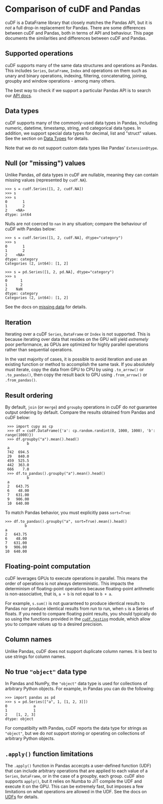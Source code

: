 # Comparison of cuDF and Pandas

cuDF is a DataFrame library that closely matches the Pandas API, but
it is *not* a full drop-in replacement for Pandas.  There are some
differences between cuDF and Pandas, both in terms of API and
behaviour.  This page documents the similarities and differences
between cuDF and Pandas.

## Supported operations

cuDF supports many of the same data structures and operations as
Pandas.  This includes `Series`, `DataFrame`, `Index` and
operations on them such as unary and binary operations, indexing,
filtering, concatenating, joining, groupby and window operations -
among many others.

The best way to check if we support a particular Pandas API is to search
our [API docs](/api_docs/index).

## Data types

cuDF supports many of the commonly-used data types in Pandas,
including numeric, datetime, timestamp, string, and categorical data
types.  In addition, we support special data types for decimal, list
and "struct" values.  See the section on [Data Types](data-types) for
details.

Note that we do not support custom data types like Pandas'
`ExtensionDtype`.

## Null (or "missing") values

Unlike Pandas, *all* data types in cuDF are nullable,
meaning they can contain missing values (represented by `cudf.NA`).

```{code} python
>>> s = cudf.Series([1, 2, cudf.NA])
>>> s
>>> s
0       1
1       2
2    <NA>
dtype: int64
```

Nulls are not coerced to `nan` in any situation;
compare the behaviour of cuDF with Pandas below:

```{code} python
>>> s = cudf.Series([1, 2, cudf.NA], dtype="category")
>>> s
0       1
1       2
2    <NA>
dtype: category
Categories (2, int64): [1, 2]

>>> s = pd.Series([1, 2, pd.NA], dtype="category")
>>> s
0      1
1      2
2    NaN
dtype: category
Categories (2, int64): [1, 2]
```

See the docs on [missing data](missing-data) for
details.

## Iteration

Iterating over a cuDF `Series`, `DataFrame` or `Index` is not
supported. This is because iterating over data that resides on the GPU
will yield *extremely* poor performance, as GPUs are optimized for
highly parallel operations rather than sequential operations.

In the vast majority of cases, it is possible to avoid iteration and
use an existing function or method to accomplish the same task. If you
absolutely must iterate, copy the data from GPU to CPU by using
`.to_arrow()` or `.to_pandas()`, then copy the result back to GPU
using `.from_arrow()` or `.from_pandas()`.

## Result ordering

By default, `join` (or `merge`) and `groupby` operations in cuDF
do *not* guarantee output ordering by default.
Compare the results obtained from Pandas and cuDF below:

```{code} python
 >>> import cupy as cp
 >>> df = cudf.DataFrame({'a': cp.random.randint(0, 1000, 1000), 'b': range(1000)})
 >>> df.groupby("a").mean().head()
          b
 a
 742  694.5
 29   840.0
 459  525.5
 442  363.0
 666    7.0
 >>> df.to_pandas().groupby("a").mean().head()
          b
 a
 2   643.75
 6    48.00
 7   631.00
 9   906.00
 10  640.00
```

To match Pandas behavior, you must explicitly pass `sort=True`:

```{code} python
>>> df.to_pandas().groupby("a", sort=True).mean().head()
         b
a
2   643.75
6    48.00
7   631.00
9   906.00
10  640.00
```

## Floating-point computation

cuDF leverages GPUs to execute operations in parallel.  This means the
order of operations is not always deterministic.  This impacts the
determinism of floating-point operations because floating-point
arithmetic is non-associative, that is, `a + b` is not equal to `b + a`.

For example, `s.sum()` is not guaranteed to produce identical results
to Pandas nor produce identical results from run to run, when `s` is a
Series of floats.  If you need to compare floating point results, you
should typically do so using the functions provided in the
[`cudf.testing`](testing-functions) module, which allow you to compare
values up to a desired precision.

## Column names

Unlike Pandas, cuDF does not support duplicate column names.
It is best to use strings for column names.

## No true `"object"` data type

In Pandas and NumPy, the `"object"` data type is used for
collections of arbitrary Python objects.  For example, in Pandas you
can do the following:

```{code} python
>>> import pandas as pd
>>> s = pd.Series(["a", 1, [1, 2, 3]])
0            a
1            1
2    [1, 2, 3]
dtype: object
```

For compatibilty with Pandas, cuDF reports the data type for strings
as `"object"`, but we do *not* support storing or operating on
collections of arbitrary Python objects.

## `.apply()` function limitations

The `.apply()` function in Pandas accecpts a user-defined function
(UDF) that can include arbitrary operations that are applied to each
value of a `Series`, `DataFrame`, or in the case of a groupby,
each group.  cuDF also supports `apply()`, but it relies on Numba to
JIT compile the UDF and execute it on the GPU. This can be extremely
fast, but imposes a few limitations on what operations are allowed in
the UDF. See the docs on [UDFs](guide-to-udfs) for details.


[floating-point]: https://randomascii.wordpress.com/2012/02/25/comparing-floating-point-numbers-2012-edition/
[testing-functions]: https://docs.rapids.ai/api/cudf/nightly/api_docs/general_utilities.html#testing-functions
